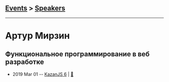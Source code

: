 ## [Events](../README.md) > [Speakers](../speakers.md)
---

# Артур Мирзин

## Функциональное программирование в веб разработке
- 2019 Mar 01 -- [KazanJS 6](https://www.youtube.com/watch?v=-jP6FsLwIRI)  | [:notebook:](https://drive.google.com/file/d/1sXsaRcvFZgupnXLNqSCslWd2yVh0a-g7/view)  
